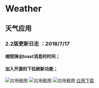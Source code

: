 # Weather
## 天气应用
### 2.2版更新日志 ：2018/7/17
#### 缩短弹出toast消息的时间；
#### 加入开源的下拉刷新功能；
![应用截图](img(1).png)
![应用截图](img(2).png)
![应用截图](img(3).png)
[应用下载](app/release/app-release.apk)
